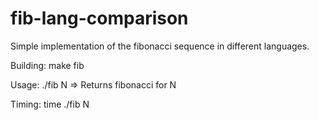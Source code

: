 # fib-lang-comparison
Simple implementation of the fibonacci sequence in different languages.

Building:
	make fib

Usage: 
	./fib N 
		=> Returns fibonacci for N

Timing:
	time ./fib N
